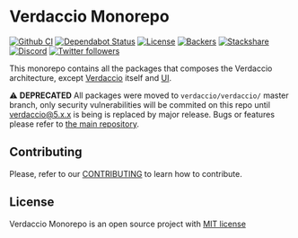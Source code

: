 # Verdaccio Monorepo

[![Github CI](https://github.com/verdaccio/monorepo/workflows/CI/badge.svg)](https://github.com/verdaccio/monorepo/actions)
[![Dependabot Status](https://api.dependabot.com/badges/status?host=github&repo=verdaccio/monorepo)](https://dependabot.com)
[![License](https://img.shields.io/github/license/verdaccio/monorepo)](./LICENSE)
[![Backers](https://opencollective.com/verdaccio/tiers/backer/badge.svg?label=Backer&color=brightgreen)](https://opencollective.com/verdaccio)
[![Stackshare](https://img.shields.io/badge/Follow%20on-StackShare-blue.svg?logo=stackshare&style=flat)](https://stackshare.io/verdaccio)
[![Discord](https://img.shields.io/discord/388674437219745793?logo=discord)](http://chat.verdaccio.org/)
[![Twitter followers](https://img.shields.io/twitter/follow/verdaccio_npm.svg?style=social&label=Follow)](https://twitter.com/verdaccio_npm)

This monorepo contains all the packages that composes the Verdaccio architecture, except [Verdaccio](https://github.com/verdaccio/verdaccio) itself and [UI](https://github.com/verdaccio/ui).

⚠️ **DEPRECATED** All packages were moved to `verdaccio/verdaccio/` master branch, only security vulnerabilities will be commited on this repo until verdaccio@5.x.x is being is replaced by major release. Bugs or features please refer to [the main repository](https://github.com/verdaccio/verdaccio).

## Contributing

Please, refer to our [CONTRIBUTING](CONTRIBUTING.md) to learn how to contribute.

## License

Verdaccio Monorepo is an open source project with [MIT license](LICENSE)
